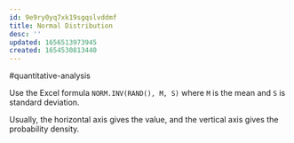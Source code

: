 ```yaml
---
id: 9e9ry0yq7xk19sgqslvddmf
title: Normal Distribution
desc: ''
updated: 1656513973945
created: 1654530813440
---
```

#quantitative-analysis 

Use the Excel formula `NORM.INV(RAND(), M, S)` where `M` is the mean and `S` is standard deviation.

Usually, the horizontal axis gives the value, and the vertical axis gives the probability density.
